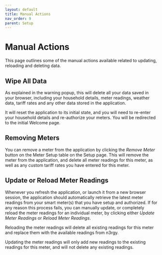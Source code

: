```yaml
---
layout: default
title: Manual Actions
nav_order: 9
parent: Setup
---
```


# Manual Actions

This page outlines some of the manual actions available related to updating, reloading and deleting data.

## Wipe All Data

As explained in the warning popup, this will delete all your data saved in your browser, including your household details, meter readings, weather data, tariff rates and any other data stored in the application.

It will reset the application to its initial state, and you will need to re-enter your household details and re-authorize your meters. You will be redirected to the initial Welcome page.


## Removing Meters

You can remove a meter from the application by clicking the *Remove Meter* button on the Meter Setup table on the Setup page. This will remove the meter from the application, and delete all meter readings for this meter, as well as any custom tariff rates you have entered for this meter.

## Update or Reload Meter Readings

Whenever you refresh the application, or launch it from a new browser session, the application should automatically retrieve the latest meter readings from your smart meter(s) that you have setup and authorized. If for any reason this process fails, you can manually update, or completely reload the meter readings for an individual meter, by clicking either *Update Meter Readings* or *Reload Meter Readings*. 

Reloading the meter readings will delete all existing readings for this meter and replace them with the available readings from n3rgy.

Updating the meter readings will only add new readings to the existing readings for this meter, and will not delete any existing readings.